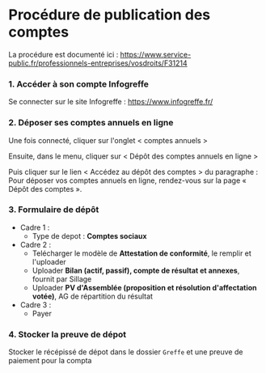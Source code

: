 # Procédure de publication des comptes

La procédure est documenté ici : https://www.service-public.fr/professionnels-entreprises/vosdroits/F31214

### 1. Accéder à son compte Infogreffe

Se connecter sur le site Infogreffe : https://www.infogreffe.fr/

### 2. Déposer ses comptes annuels en ligne

Une fois connecté, cliquer sur l'onglet < comptes annuels >

Ensuite, dans le menu, cliquer sur < Dépôt des comptes annuels en ligne >

Puis cliquer sur le lien <  Accédez au dépôt des comptes > du paragraphe : Pour déposer vos comptes annuels en ligne, rendez-vous sur la page « Dépôt des comptes ».

### 3. Formulaire de dépôt

* Cadre 1 :
    * Type de depot : **Comptes sociaux**
* Cadre 2 :
    * Telécharger le modèle de **Attestation de conformité**, le remplir et l'uploader
    * Uploader **Bilan (actif, passif), compte de résultat et annexes**, fournit par Sillage
    * Uploader **PV d'Assemblée (proposition et résolution d'affectation votée)**, AG de répartition du résultat
* Cadre 3 :
    * Payer

### 4. Stocker la preuve de dépot

Stocker le récépissé de dépot dans le dossier `Greffe` et une preuve de paiement pour la compta

